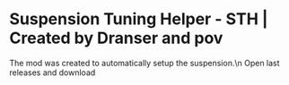 # Suspension Tuning Helper - STH | Created by Dranser and pov
The mod was created to automatically setup the suspension.\n
Open last releases and download
